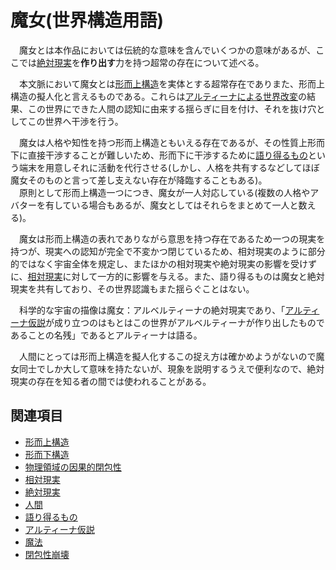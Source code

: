 # 魔女(世界構造用語)

　魔女とは本作品においては伝統的な意味を含んでいくつかの意味があるが、ここでは[絶対現実](0302絶対現実.md)を**作り出す**力を持つ超常の存在について述べる。

　本文脈において魔女とは[形而上構造](0201形而上構造.md)を実体とする超常存在でありまた、形而上構造の擬人化と言えるものである。これらは[アルティーナによる世界改変](../../歴史・事象/0001閉包性崩壊.md)の結果、この世界にできた人間の認知に由来する揺らぎに目を付け、それを抜け穴としてこの世界へ干渉を行う。

　魔女は人格や知性を持つ形而上構造ともいえる存在であるが、その性質上形而下に直接干渉することが難しいため、形而下に干渉するために[語り得るもの](0305語り得るもの.md)という端末を用意しそれに活動を代行させる(しかし、人格を共有するなどしてほぼ魔女そのものと言って差し支えない存在が降臨することもある)。  
　原則として形而上構造一つにつき、魔女が一人対応している(複数の人格やアバターを有している場合もあるが、魔女としてはそれらをまとめて一人と数える)。

　魔女は形而上構造の表れでありながら意思を持つ存在であるため一つの現実を持つが、現実への認知が完全で不変かつ閉じているため、相対現実のように部分的ではなく宇宙全体を規定し、またほかの相対現実や絶対現実の影響を受けずに、[相対現実](0301相対現実.md)に対して一方的に影響を与える。また、語り得るものは魔女と絶対現実を共有しており、その世界認識もまた揺らぐことはない。

　科学的な宇宙の描像は魔女：アルベルティーナの絶対現実であり、「[アルティーナ仮説](0306アルティーナ仮説.md)が成り立つのはもとはこの世界がアルベルティーナが作り出したものであることの名残」であるとアルティーナは語る。

　人間にとっては形而上構造を擬人化するこの捉え方は確かめようがないので魔女同士でしか大して意味を持たないが、現象を説明するうえで便利なので、絶対現実の存在を知る者の間では使われることがある。

## 関連項目

- [形而上構造](0201形而上構造.md)
- [形而下構造](0202形而下構造.md)
- [物理領域の因果的閉包性](0203物理領域の因果的閉包性.md)
- [相対現実](0301相対現実.md)
- [絶対現実](0302絶対現実.md)
- [人間](0304人間.md)
- [語り得るもの](0305語り得るもの.md)
- [アルティーナ仮説](0306アルティーナ仮説.md)
- [魔法](../異能用語/0002魔法.md)
- [閉包性崩壊](../../歴史・事象/0001閉包性崩壊.md)
